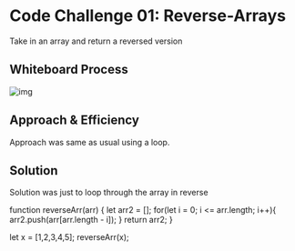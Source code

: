 # Code Challenge 01: Reverse-Arrays
<!-- Description of the challenge -->
Take in an array and return a reversed version

## Whiteboard Process
<!-- Embedded whiteboard image -->
![img](############) <!-- Replace with actual link -->

## Approach & Efficiency
<!-- What approach did you take? Why? What is the Big O space/time for this approach? -->
Approach was same as usual using a loop.

## Solution
<!-- Show how to run your code, and examples of it in action -->
Solution was just to loop through the array in reverse

function reverseArr(arr) {
  let arr2 = [];
  for(let i = 0; i <= arr.length; i++){
    arr2.push(arr[arr.length - i]);
  }
  return arr2;
}

let x = [1,2,3,4,5];
reverseArr(x);
